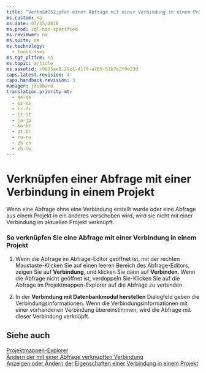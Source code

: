 ```yaml
---
title: "Verkn&#252;pfen einer Abfrage mit einer Verbindung in einem Projekt"
ms.custom: na
ms.date: 07/15/2016
ms.prod: sql-non-specified
ms.reviewer: na
ms.suite: na
ms.technology: 
  - tools-ssms
ms.tgt_pltfrm: na
ms.topic: article
ms.assetid: c9625ae0-29c1-4179-a709-51b7e2f9e23d
caps.latest.revision: 4
caps.handback.revision: 3
manager: jhubbard
translation.priority.mt: 
  - de-de
  - es-es
  - fr-fr
  - it-it
  - ja-jp
  - ko-kr
  - pt-br
  - ru-ru
  - zh-cn
  - zh-tw
---
```

# Verkn&#252;pfen einer Abfrage mit einer Verbindung in einem Projekt
Wenn eine Abfrage ohne eine Verbindung erstellt wurde oder eine Abfrage aus einem Projekt in ein anderes verschoben wird, wird sie nicht mit einer Verbindung im aktuellen Projekt verknüpft.  
  
### So verknüpfen Sie eine Abfrage mit einer Verbindung in einem Projekt  
  
1.  Wenn die Abfrage im Abfrage-Editor geöffnet ist, mit der rechten Maustaste\-Klicken Sie auf einen leeren Bereich des Abfrage-Editors, zeigen Sie auf **Verbindung**, und klicken Sie dann auf **Verbinden**. Wenn die Abfrage nicht geöffnet ist, verdoppeln Sie\-Klicken Sie auf die Abfrage im Projektmappen-Explorer auf die Abfrage zu verbinden.  
  
2.  In der **Verbindung mit Datenbankmodul herstellen** Dialogfeld geben die Verbindungsinformationen. Wenn die Verbindungsinformationen mit einer vorhandenen Verbindung übereinstimmen, wird die Abfrage mit dieser Verbindung verknüpft.  
  
## Siehe auch  
[Projektmappen-Explorer](../content/Solution-Explorer.md)  
[Ändern der mit einer Abfrage verknüpften Verbindung](../content/Change-the-Connection-Associated-with-a-Query.md)  
[Anzeigen oder Ändern der Eigenschaften einer Verbindung in einem Projekt](../content/View-or-Change-the-Properties-of-a-Connection-in-a-Project.md)  
  
